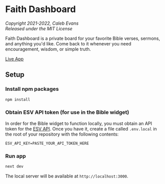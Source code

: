 # Faith Dashboard

*Copyright 2021-2022, Caleb Evans*  
*Released under the MIT License*

Faith Dashboard is a private board for your favorite Bible verses, sermons, and
anything you'd like. Come back to it whenever you need encouragement, wisdom,
or simple truth.

[Live App](https://faithdashboard.com/)

## Setup

### Install npm packages

```sh
npm install
```

### Obtain ESV API token (for use in the Bible widget)

In order for the Bible widget to function locally, you must obtain an API token
for the [ESV API](https://api.esv.org/). Once you have it, create a file called
`.env.local` in the root of your repository with the following contents:

```
ESV_API_KEY=PASTE_YOUR_API_TOKEN_HERE
```

### Run app

```sh
next dev
```

The local server will be available at `http://localhost:3000`.
